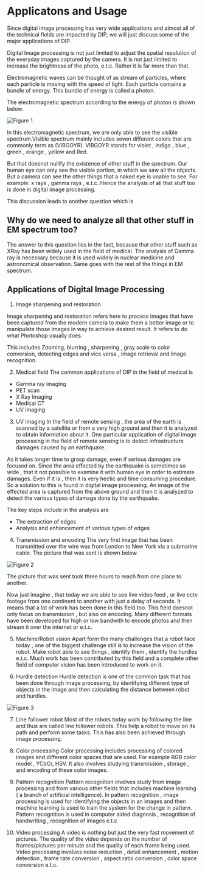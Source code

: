 # Applicatons and Usage

Since digital image processing has very wide applications and almost all of the technical fields are impacted by DIP, we will just discuss some of the major applications of DIP.

Digital Image processing is not just limited to adjust the spatial resolution of the everyday images captured by the camera. It is not just limited to increase the brightness of the photo, e.t.c. Rather it is far more than that.

Electromagnetic waves can be thought of as stream of particles, where each particle is moving with the speed of light. Each particle contains a bundle of energy. This bundle of energy is called a photon.

The electromagnetic spectrum according to the energy of photon is shown below.

![Figure 1](https://github.com/lacie-life/Image-Processing/blob/master/Theory/Something/Applications-and-Usage/electro_spectrum.jpg?raw=true)

In this electromagnetic spectrum, we are only able to see the visible spectrum.Visible spectrum mainly includes seven different colors that are commonly term as (VIBGOYR). VIBGOYR stands for violet , indigo , blue , green , orange , yellow and Red.

But that doesnot nullify the existence of other stuff in the spectrum. Our human eye can only see the visible portion, in which we saw all the objects. But a camera can see the other things that a naked eye is unable to see. For example: x rays , gamma rays , e.t.c. Hence the analysis of all that stuff too is done in digital image processing.

This discussion leads to another question which is

## Why do we need to analyze all that other stuff in EM spectrum too?
The answer to this question lies in the fact, because that other stuff such as XRay has been widely used in the field of medical. The analysis of Gamma ray is necessary because it is used widely in nuclear medicine and astronomical observation. Same goes with the rest of the things in EM spectrum.

## Applications of Digital Image Processing

1. Image sharpening and restoration

Image sharpening and restoration refers here to process images that have been captured from the modern camera to make them a better image or to manipulate those images in way to achieve desired result. It refers to do what Photoshop usually does.

This includes Zooming, blurring , sharpening , gray scale to color conversion, detecting edges and vice versa , Image retrieval and Image recognition.

2. Medical field
The common applications of DIP in the field of medical is
- Gamma ray imaging
- PET scan
- X Ray Imaging
- Medical CT
- UV imaging

3. UV imaging
In the field of remote sensing , the area of the earth is scanned by a satellite or from a very high ground and then it is analyzed to obtain information about it. One particular application of digital image processing in the field of remote sensing is to detect infrastructure damages caused by an earthquake.

As it takes longer time to grasp damage, even if serious damages are focused on. Since the area effected by the earthquake is sometimes so wide , that it not possible to examine it with human eye in order to estimate damages. Even if it is , then it is very hectic and time consuming procedure. So a solution to this is found in digital image processing. An image of the effected area is captured from the above ground and then it is analyzed to detect the various types of damage done by the earthquake.

The key steps include in the analysis are

- The extraction of edges
- Analysis and enhancement of various types of edges

4. Transmission and encoding
The very first image that has been transmitted over the wire was from London to New York via a submarine cable. The picture that was sent is shown below.

![Figure 2](https://github.com/lacie-life/Image-Processing/blob/master/Theory/Something/Applications-and-Usage/transmission.jpg?raw=true)

The picture that was sent took three hours to reach from one place to another.

Now just imagine , that today we are able to see live video feed , or live cctv footage from one continent to another with just a delay of seconds. It means that a lot of work has been done in this field too. This field doesnot only focus on transmission , but also on encoding. Many different formats have been developed for high or low bandwith to encode photos and then stream it over the internet or e.t.c.

5. Machine/Robot vision
Apart form the many challenges that a robot face today , one of the biggest challenge still is to increase the vision of the robot. Make robot able to see things , identify them , identify the hurdles e.t.c. Much work has been contributed by this field and a complete other field of computer vision has been introduced to work on it.

6. Hurdle detection
Hurdle detection is one of the common task that has been done through image processing, by identifying different type of objects in the image and then calculating the distance between robot and hurdles.

![Figure 3](https://github.com/lacie-life/Image-Processing/blob/master/Theory/Something/Applications-and-Usage/hurdle_detection.jpg?raw=true)

7. Line follower robot
Most of the robots today work by following the line and thus are called line follower robots. This help a robot to move on its path and perform some tasks. This has also been achieved through image processing.

8. Color processing
Color processing includes processing of colored images and different color spaces that are used. For example RGB color model , YCbCr, HSV. It also involves studying transmission , storage , and encoding of these color images.

9. Pattern recognition
Pattern recognition involves study from image processing and from various other fields that includes machine learning ( a branch of artificial intelligence). In pattern recognition , image processing is used for identifying the objects in an images and then machine learning is used to train the system for the change in pattern. Pattern recognition is used in computer aided diagnosis , recognition of handwriting , recognition of images e.t.c

10. Video processing
A video is nothing but just the very fast movement of pictures. The quality of the video depends on the number of frames/pictures per minute and the quality of each frame being used. Video processing involves noise reduction , detail enhancement , motion detection , frame rate conversion , aspect ratio conversion , color space conversion e.t.c.















